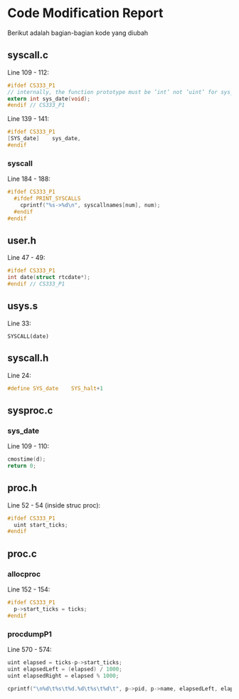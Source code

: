 # Code Modification Report
Berikut adalah bagian-bagian kode yang diubah

## syscall.c
Line 109 - 112:
```C
#ifdef CS333_P1
// internally, the function prototype must be ’int’ not ’uint’ for sys_date()
extern int sys_date(void);
#endif // CS333_P1
```
Line 139 - 141:
```C
#ifdef CS333_P1
[SYS_date]    sys_date,
#endif
```

### syscall
Line 184 - 188:
```C
#ifdef CS333_P1
  #ifdef PRINT_SYSCALLS
    cprintf("%s->%d\n", syscallnames[num], num);
  #endif
#endif
```

## user.h
Line 47 - 49:
```C
#ifdef CS333_P1
int date(struct rtcdate*);
#endif // CS333_P1
```

## usys.s
Line 33:
```
SYSCALL(date)
```

## syscall.h
Line 24:
```C
#define SYS_date    SYS_halt+1
```

## sysproc.c
### sys_date
Line 109 - 110:
```C
cmostime(d);
return 0;
```

## proc.h
Line 52 - 54 (inside struc proc):
```C
#ifdef CS333_P1
  uint start_ticks;
#endif
```

## proc.c
### allocproc
Line 152 - 154:
```C
#ifdef CS333_P1
  p->start_ticks = ticks;
#endif
```

### procdumpP1
Line 570 - 574:
```C
uint elapsed = ticks-p->start_ticks;
uint elapsedLeft = (elapsed) / 1000;
uint elapsedRight = elapsed % 1000;

cprintf("\n%d\t%s\t%d.%d\t%s\t%d\t", p->pid, p->name, elapsedLeft, elapsedRight, states[p->state], p->sz);
```
